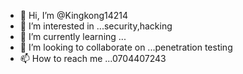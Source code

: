 - 👋 Hi, I’m @Kingkong14214
- 👀 I’m interested in ...security,hacking
- 🌱 I’m currently learning ...
- 💞️ I’m looking to collaborate on ...penetration testing
- 📫 How to reach me ...0704407243

<!---
Kingkong14214/Kingkong14214 is a ✨ special ✨ repository because its `README.md` (this file) appears on your GitHub profile.
You can click the Preview link to take a look at your changes.
--->
